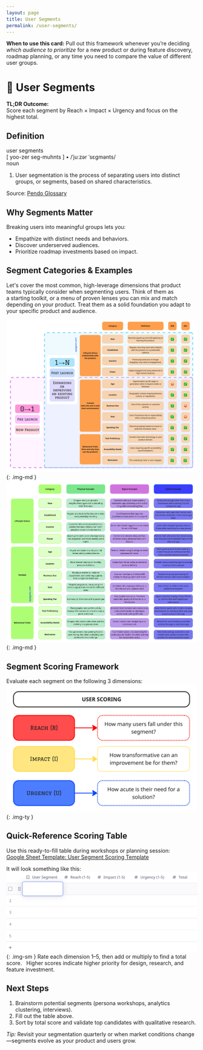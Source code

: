 ```yaml
---
layout: page
title: User Segments
permalink: /user-segments/
---
```


<!-- Section Heading 
<div class="approach-heading">
  <p><strong>My Approach to Product</strong></p>
  <p>🧩 User Segments</p>
</div>
-->

<div class="card-usage">
  <strong>When to use this card:</strong>
  Pull out this framework whenever you’re deciding <em>which audience to prioritize</em> for a new product or during feature discovery, roadmap planning, or any time you need to compare the value of different user groups.
</div>


# 🧩 User Segments

**TL;DR Outcome:**  
Score each segment by Reach × Impact × Urgency and focus on the highest total. 

## Definition
<div class="definition-card">
  <div class="def-headword">user segments</div>
  <div class="def-pronunciations">
    <span class="def-phonetic">[ yoo-zer seg-muhnts ]</span>
    <span class="def-divider">•</span>
    <span class="def-ipa">/ˈjuːzər ˈsɛɡmənts/</span>
  </div>
  <div class="def-pos">noun</div>
  <ol class="def-senses">
    <li>User segmentation is the process of separating users into distinct groups, or segments, based on shared characteristics.</li>
  </ol>
  <div class="def-source">
    Source: <a href="https://www.pendo.io/glossary/user-segmentation/" target="_blank" rel="noopener">Pendo Glossary</a>
  </div>
</div>

## Why Segments Matter 
Breaking users into meaningful groups lets you: 
* Empathize with distinct needs and behaviors. 
* Discover underserved audiences. 
* Prioritize roadmap investments based on impact.

## Segment Categories & Examples
Let's cover the most common, high-leverage dimensions that product teams typically consider when segmenting users. Think of them as a starting toolkit, or a menu of proven lenses you can mix and match depending on your product. Treat them as a solid foundation you adapt to your specific product and audience.

![Segment Definitions](/assets/images/segment-definitions.jpg){: .img-md }
![Segment Examples](/assets/images/segment-examples.jpg){: .img-md }

## Segment Scoring Framework 
Evaluate each segment on the following 3 dimensions:
![Segment Scoring](/assets/images/segment-scoring.jpg){: .img-ty }

## Quick-Reference Scoring Table 
Use this ready-to-fill table during workshops or planning session:  
[Google Sheet Template: User Segment Scoring Template](https://docs.google.com/spreadsheets/d/1EvuxWkeXJDdtvnv-HuwjaLi6QtMQKWMaNdqXC6rutIA/edit?usp=sharing)

It will look something like this:
![Segment Table](/assets/images/segment-table.png){: .img-sm }
Rate each dimension 1–5, then add or multiply to find a total score.   
Higher scores indicate higher priority for design, research, and feature investment.

## Next Steps 
1. Brainstorm potential segments (persona workshops, analytics clustering, interviews).   
2. Fill out the table above.   
3. Sort by total score and validate top candidates with qualitative research.

*Tip:* Revisit your segmentation quarterly or when market conditions change—segments evolve as your product and users grow.


<!--
For more details, let's cover "User Segments" and how they weave into product design!
First off, let's make sure we quickly define the playing field:

-->
 
